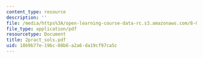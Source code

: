 ```yaml
---
content_type: resource
description: ''
file: /media/https%3A/open-learning-course-data-rc.s3.amazonaws.com/8-01x-physics-i-classical-mechanics-with-an-experimental-focus-fall-2002/18b9b77e19bc08b6a2a6da19cf97ca5c_2pract_sols.pdf
file_type: application/pdf
resourcetype: Document
title: 2pract_sols.pdf
uid: 18b9b77e-19bc-08b6-a2a6-da19cf97ca5c
---
```

